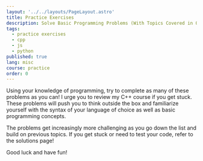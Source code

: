 ```yaml
---
layout: '../../layouts/PageLayout.astro'
title: Practice Exercises
description: Solve Basic Programming Problems (With Topics Covered in Our C++ 101 Course)
tags:
  - practice exercises
  - cpp
  - js
  - python
published: true
lang: misc
course: practice
order: 0
---
```

Using your knowledge of programming, try to complete as many of these problems as you can! I urge you to review my C++ course if you get stuck. These problems will push you to think outside the box and familiarize yourself with the syntax of your language of choice as well as basic programming concepts.

The problems get increasingly more challenging as you go down the list and build on previous topics. If you get stuck or need to test your code, refer to the solutions page!

Good luck and have fun!
